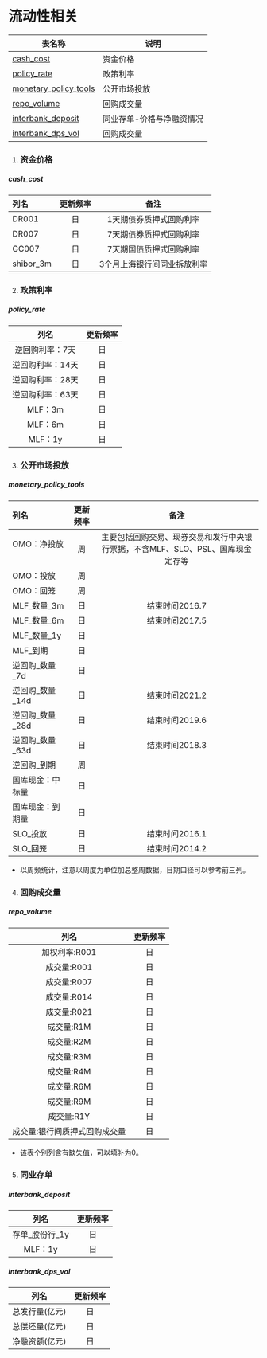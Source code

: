 # 流动性相关

| 表名称                                 | 说明                      |
| -------------------------------------- | ------------------------- |
| [cash_cost](#cash_cost)                 | 资金价格                  |
| [policy_rate](#policy_rate)               | 政策利率                  |
| [monetary_policy_tools](#monetary_policy_tools) | 公开市场投放              |
| [repo_volume](#repo_volume)             | 回购成交量                |
| [interbank_deposit](#interbank_deposit)         | 同业存单-价格与净融资情况 |
| [interbank_dps_vol](#interbank_dps_vol)             | 回购成交量                |


1. ### 资金价格
##### cash_cost

| 列名      | 更新频率 |            备注             |
| :-------- | :------: | :-------------------------: |
| DR001     |    日    |   1天期债券质押式回购利率   |
| DR007     |    日    |   7天期债券质押式回购利率   |
| GC007     |    日    |   7天期国债质押式回购利率   |
| shibor_3m |    日    | 3个月上海银行间同业拆放利率 |

2. ### 政策利率
##### policy_rate
|       列名       | 更新频率 |
| :--------------: | :------: |
| 逆回购利率：7天  |    日    |
| 逆回购利率：14天 |    日    |
| 逆回购利率：28天 |    日    |
| 逆回购利率：63天 |    日    |
|     MLF：3m      |    日    |
|     MLF：6m      |    日    |
|     MLF：1y      |    日    |


3. ### 公开市场投放
##### monetary_policy_tools
| 列名                                                         | 更新频率 |                             备注                             |
| :----------------------------------------------------------- | :------: | :----------------------------------------------------------: |
| OMO：净投放 &nbsp; &nbsp; &nbsp; &nbsp; &nbsp; &nbsp; &nbsp; &nbsp; |    周    | 主要包括回购交易、现券交易和发行中央银行票据，不含MLF、SLO、PSL、国库现金定存等 |
| OMO：投放                                                    |    周    |                                                              |
| OMO：回笼                                                    |    周    |                                                              |
| MLF\_数量\_3m                                                |    日    |                        结束时间2016.7                        |
| MLF\_数量\_6m                                                |    日    |                        结束时间2017.5                        |
| MLF\_数量\_1y                                                |    日    |                                                              |
| MLF\_到期                                                    |    日    |                                                              |
| 逆回购\_数量\_7d                                             |    日    |                                                              |
| 逆回购\_数量\_14d                                            |    日    |                        结束时间2021.2                        |
| 逆回购\_数量\_28d                                            |    日    |                        结束时间2019.6                        |
| 逆回购\_数量\_63d                                            |    日    |                        结束时间2018.3                        |
| 逆回购\_到期                                                 |    周    |                                                              |
| 国库现金：中标量                                             |    日    |                                                              |
| 国库现金：到期量                                             |    日    |                                                              |
| SLO\_投放                                                    |    日    |                        结束时间2016.1                        |
| SLO\_回笼                                                    |    日    |                        结束时间2014.2                        |

* 以周频统计，注意以周度为单位加总整周数据，日期口径可以参考前三列。

4. ### 回购成交量
##### repo_volume

|             列名              | 更新频率 |
| :---------------------------: | :------: |
|         加权利率:R001         |    日    |
|          成交量:R001          |    日    |
|          成交量:R007          |    日    |
|          成交量:R014          |    日    |
|          成交量:R021          |    日    |
|          成交量:R1M           |    日    |
|          成交量:R2M           |    日    |
|          成交量:R3M           |    日    |
|          成交量:R4M           |    日    |
|          成交量:R6M           |    日    |
|          成交量:R9M           |    日    |
|          成交量:R1Y           |    日    |
| 成交量:银行间质押式回购成交量 |    日    |

* 该表个别列含有缺失值，可以填补为0。

5. ### 同业存单
##### interbank_deposit
|       列名       | 更新频率 |
| :--------------: | :------: |
| 存单\_股份行\_1y |    日    |
|     MLF：1y      |    日    |
##### interbank_dps_vol
|      列名      | 更新频率 |
| :------------: | :------: |
| 总发行量(亿元) |    日    |
| 总偿还量(亿元) |    日    |
| 净融资额(亿元) |    日    |